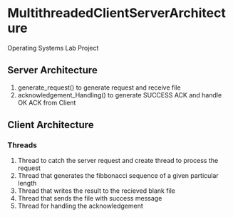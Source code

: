 # MultithreadedClientServerArchitecture
Operating Systems Lab Project

## Server Architecture
1. generate_request() to generate request and receive file
2. acknowledgement_Handling() to generate SUCCESS ACK and handle OK ACK from Client

## Client Architecture 
### Threads
1) Thread to catch the server request and create thread to process the request
2) Thread that generates the fibbonacci sequence of a given particular length
3) Thread that writes the result to the recieved blank file
4) Thread that sends the file with success message
5) Thread for handling the acknowledgement
